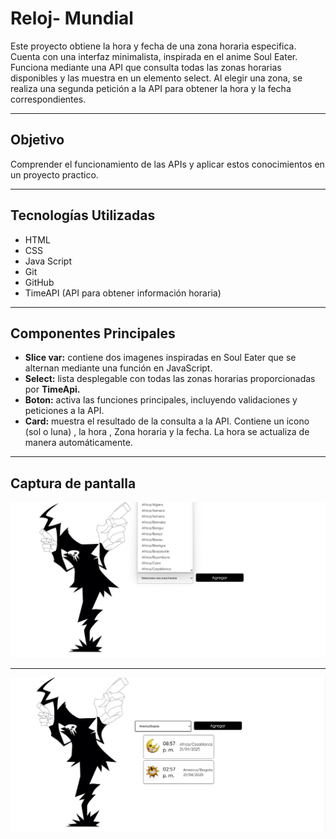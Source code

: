 # Reloj- Mundial
Este proyecto obtiene la hora y fecha de una zona horaria especifica. Cuenta con una interfaz minimalista, inspirada en el anime Soul Eater. Funciona   mediante una API que consulta  todas las zonas horarias  disponibles y las muestra en un elemento select. Al elegir una zona, se realiza una segunda petición a la API para obtener la hora y la fecha correspondientes. 

---

## Objetivo

Comprender el funcionamiento de las APIs y aplicar estos conocimientos en un proyecto practico.

---

## Tecnologías Utilizadas

- HTML
- CSS
- Java Script
- Git
- GitHub
- TimeAPI (API para obtener información horaria)

---

## Componentes Principales

- **Slice var:** contiene dos imagenes inspiradas en Soul Eater que se alternan  mediante una función en JavaScript.
- **Select:** lista desplegable con todas las zonas horarias proporcionadas por **TimeApi.**
- **Boton:**   activa las funciones principales, incluyendo validaciones y peticiones a la API.
- **Card:** muestra el resultado de la consulta a la API. Contiene un icono (sol  o luna) , la hora , Zona horaria y la fecha. La hora se  actualiza de manera automáticamente.

---

## Captura de pantalla
![](./img/captura1.png)

---
![](./img/captura2.png)

